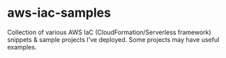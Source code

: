 # aws-iac-samples
Collection of various AWS IaC (CloudFormation/Serverless framework) snippets &amp; sample projects I've deployed. Some projects may have useful examples.
